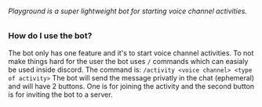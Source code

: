  ###### Playground is a super lightweight bot for starting voice channel activities.

### How do I use the bot?
The bot only has one feature and it's to start voice channel activities.
To not make things hard for the user the bot uses `/` commands which can easialy be used inside discord.
The command is:
`/activity <voice channel> <type of activity>`
The bot will send the message privatly in the chat (ephemeral) and will have 2 buttons. One is for joining the activity and the second button is for inviting the bot to a server.


<!-- ### How can I create my own bot using this template
1. Simply fork the bot
2. download all the needed npm modules
3. add a `.env` file and inside of it write
```js
DISCORD_TOKEN=your discord token
```
4. host the bot in any server you want -->